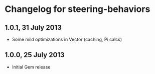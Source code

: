 # Changelog for steering-behaviors

## 1.0.1, 31 July 2013
* Some mild optimizations in Vector (caching, Pi calcs)

## 1.0.0, 25 July 2013
* Initial Gem release
